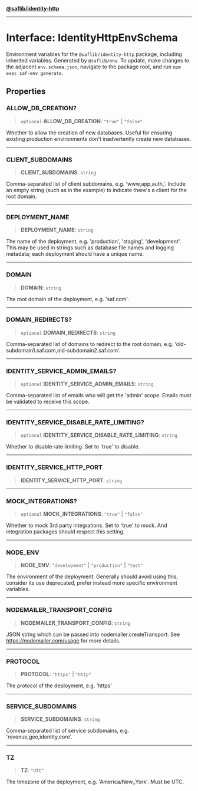[**@saflib/identity-http**](../index.md)

---

# Interface: IdentityHttpEnvSchema

Environment variables for the `@saflib/identity-http` package, including inherited variables.
Generated by `@saflib/env`. To update, make changes to the adjacent `env.schema.json`, navigate to the package root, and run `npm exec saf-env generate`.

## Properties

### ALLOW_DB_CREATION?

> `optional` **ALLOW_DB_CREATION**: `"true"` \| `"false"`

Whether to allow the creation of new databases. Useful for ensuring existing production environments don't inadvertently create new databases.

---

### CLIENT_SUBDOMAINS

> **CLIENT_SUBDOMAINS**: `string`

Comma-separated list of client subdomains, e.g. 'www,app,auth,'. Include an empty string (such as in the example) to indicate there's a client for the root domain.

---

### DEPLOYMENT_NAME

> **DEPLOYMENT_NAME**: `string`

The name of the deployment, e.g. 'production', 'staging', 'development'. This may be used in strings such as database file names and logging metadata; each deployment should have a unique name.

---

### DOMAIN

> **DOMAIN**: `string`

The root domain of the deployment, e.g. 'saf.com'.

---

### DOMAIN_REDIRECTS?

> `optional` **DOMAIN_REDIRECTS**: `string`

Comma-separated list of domains to redirect to the root domain, e.g. 'old-subdomain1.saf.com,old-subdomain2.saf.com'.

---

### IDENTITY_SERVICE_ADMIN_EMAILS?

> `optional` **IDENTITY_SERVICE_ADMIN_EMAILS**: `string`

Comma-separated list of emails who will get the 'admin' scope. Emails must be validated to receive this scope.

---

### IDENTITY_SERVICE_DISABLE_RATE_LIMITING?

> `optional` **IDENTITY_SERVICE_DISABLE_RATE_LIMITING**: `string`

Whether to disable rate limiting. Set to 'true' to disable.

---

### IDENTITY_SERVICE_HTTP_PORT

> **IDENTITY_SERVICE_HTTP_PORT**: `string`

---

### MOCK_INTEGRATIONS?

> `optional` **MOCK_INTEGRATIONS**: `"true"` \| `"false"`

Whether to mock 3rd party integrations. Set to 'true' to mock. And integration packages should respect this setting.

---

### NODE_ENV

> **NODE_ENV**: `"development"` \| `"production"` \| `"test"`

The environment of the deployment. Generally should avoid using this, consider its use deprecated, prefer instead more specific environment variables.

---

### NODEMAILER_TRANSPORT_CONFIG

> **NODEMAILER_TRANSPORT_CONFIG**: `string`

JSON string which can be passed into nodemailer.createTransport. See https://nodemailer.com/usage for more details.

---

### PROTOCOL

> **PROTOCOL**: `"https"` \| `"http"`

The protocol of the deployment, e.g. 'https'

---

### SERVICE_SUBDOMAINS

> **SERVICE_SUBDOMAINS**: `string`

Comma-separated list of service subdomains, e.g. 'revenue,geo,identity,core'.

---

### TZ

> **TZ**: `"UTC"`

The timezone of the deployment, e.g. 'America/New_York'. Must be UTC.
